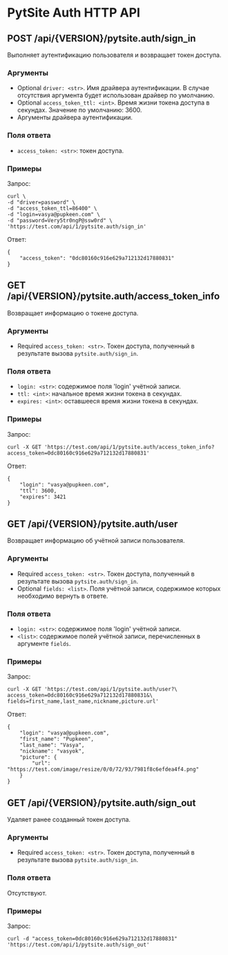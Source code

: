 # PytSite Auth HTTP API

## POST /api/{VERSION}/pytsite.auth/sign_in
Выполняет аутентификацию пользователя и возвращает токен доступа.
 
### Аргументы
* Optional `driver: <str>`. Имя драйвера аутентификации. В случае отсутствия аргумента будет использован драйвер по 
  умолчанию.
* Optional `access_token_ttl: <int>`. Время жизни токена доступа в секундах. Значение по умолчанию: 3600.
* Аргументы драйвера аутентификации.

### Поля ответа
* `access_token: <str>`: токен доступа.

### Примеры
Запрос:
```
curl \
-d "driver=password" \
-d "access_token_ttl=86400" \
-d "login=vasya@pupkeen.com" \
-d "password=Very5tr0ngP@ssw0rd" \
'https://test.com/api/1/pytsite.auth/sign_in'
```

Ответ:
```
{
    "access_token": "0dc80160c916e629a712132d17880831"
}
```


## GET /api/{VERSION}/pytsite.auth/access_token_info
Возвращает информацию о токене доступа.

### Аргументы
* Required `access_token: <str>`. Токен доступа, полученный в результате вызова `pytsite.auth/sign_in`.

### Поля ответа
* `login: <str>`: содержимое поля 'login' учётной записи.
* `ttl: <int>`: начальное время жизни токена в секундах.
* `expires: <int>`: оставшееся время жизни токена в секундах.

### Примеры

Запрос:
```
curl -X GET 'https://test.com/api/1/pytsite.auth/access_token_info?access_token=0dc80160c916e629a712132d17880831'
```

Ответ:
```
{
    "login": "vasya@pupkeen.com",
    "ttl": 3600,
    "expires": 3421
}
```


## GET /api/{VERSION}/pytsite.auth/user
Возвращает информацию об учётной записи пользователя.

### Аргументы
* Required `access_token: <str>`. Токен доступа, полученный в результате вызова `pytsite.auth/sign_in`.
* Optional `fields: <list>`. Поля учётной записи, содержимое которых необходимо вернуть в ответе.

### Поля ответа
* `login: <str>`: содержимое поля 'login' учётной записи.
* `<list>`: содержимое полей учётной записи, перечисленных в аргументе `fields`.

### Примеры
Запрос:
```
curl -X GET 'https://test.com/api/1/pytsite.auth/user?\
access_token=0dc80160c916e629a712132d17880831&\
fields=first_name,last_name,nickname,picture.url'
```

Ответ:
```
{
    "login": "vasya@pupkeen.com",
    "first_name": "Pupkeen",
    "last_name": "Vasya",
    "nickname": "vasyok",
    "picture": {
        "url": "https://test.com/image/resize/0/0/72/93/7981f8c6efdea4f4.png"
    }
}
```


## GET /api/{VERSION}/pytsite.auth/sign_out
Удаляет ранее созданный токен доступа.

### Аргументы
* Required `access_token: <str>`. Токен доступа, полученный в результате вызова `pytsite.auth/sign_in`.

### Поля ответа
Отсутствуют.

### Примеры
Запрос:
```
curl -d "access_token=0dc80160c916e629a712132d17880831" 'https://test.com/api/1/pytsite.auth/sign_out'
```
